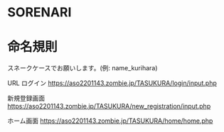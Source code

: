 # SORENARI

# 命名規則<br>
スネークケースでお願いします。(例: name_kurihara)

URL
ログイン
https://aso2201143.zombie.jp/TASUKURA/login/input.php
 
新規登録画面
https://aso2201143.zombie.jp/TASUKURA/new_registration/input.php
 
ホーム画面
https://aso2201143.zombie.jp/TASUKURA/home/home.php
